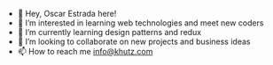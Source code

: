 - 👋 Hey, Oscar Estrada here!
- 👀 I’m interested in learning web technologies and meet new coders
- 🌱 I’m currently learning design patterns and redux
- 💞️ I’m looking to collaborate on new projects and business ideas
- 📫 How to reach me info@khutz.com

<!---
OscarStrada/OscarStrada is a ✨ special ✨ repository because its `README.md` (this file) appears on your GitHub profile.
You can click the Preview link to take a look at your changes.
--->
